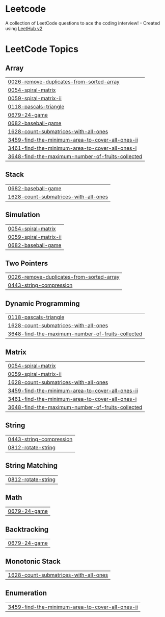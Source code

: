 # Leetcode
A collection of LeetCode questions to ace the coding interview! - Created using [LeetHub v2](https://github.com/arunbhardwaj/LeetHub-2.0)

<!---LeetCode Topics Start-->
# LeetCode Topics
## Array
|  |
| ------- |
| [0026-remove-duplicates-from-sorted-array](https://github.com/Tejashwika-kanikireddy/Leetcode/tree/master/0026-remove-duplicates-from-sorted-array) |
| [0054-spiral-matrix](https://github.com/Tejashwika-kanikireddy/Leetcode/tree/master/0054-spiral-matrix) |
| [0059-spiral-matrix-ii](https://github.com/Tejashwika-kanikireddy/Leetcode/tree/master/0059-spiral-matrix-ii) |
| [0118-pascals-triangle](https://github.com/Tejashwika-kanikireddy/Leetcode/tree/master/0118-pascals-triangle) |
| [0679-24-game](https://github.com/Tejashwika-kanikireddy/Leetcode/tree/master/0679-24-game) |
| [0682-baseball-game](https://github.com/Tejashwika-kanikireddy/Leetcode/tree/master/0682-baseball-game) |
| [1628-count-submatrices-with-all-ones](https://github.com/Tejashwika-kanikireddy/Leetcode/tree/master/1628-count-submatrices-with-all-ones) |
| [3459-find-the-minimum-area-to-cover-all-ones-ii](https://github.com/Tejashwika-kanikireddy/Leetcode/tree/master/3459-find-the-minimum-area-to-cover-all-ones-ii) |
| [3461-find-the-minimum-area-to-cover-all-ones-i](https://github.com/Tejashwika-kanikireddy/Leetcode/tree/master/3461-find-the-minimum-area-to-cover-all-ones-i) |
| [3648-find-the-maximum-number-of-fruits-collected](https://github.com/Tejashwika-kanikireddy/Leetcode/tree/master/3648-find-the-maximum-number-of-fruits-collected) |
## Stack
|  |
| ------- |
| [0682-baseball-game](https://github.com/Tejashwika-kanikireddy/Leetcode/tree/master/0682-baseball-game) |
| [1628-count-submatrices-with-all-ones](https://github.com/Tejashwika-kanikireddy/Leetcode/tree/master/1628-count-submatrices-with-all-ones) |
## Simulation
|  |
| ------- |
| [0054-spiral-matrix](https://github.com/Tejashwika-kanikireddy/Leetcode/tree/master/0054-spiral-matrix) |
| [0059-spiral-matrix-ii](https://github.com/Tejashwika-kanikireddy/Leetcode/tree/master/0059-spiral-matrix-ii) |
| [0682-baseball-game](https://github.com/Tejashwika-kanikireddy/Leetcode/tree/master/0682-baseball-game) |
## Two Pointers
|  |
| ------- |
| [0026-remove-duplicates-from-sorted-array](https://github.com/Tejashwika-kanikireddy/Leetcode/tree/master/0026-remove-duplicates-from-sorted-array) |
| [0443-string-compression](https://github.com/Tejashwika-kanikireddy/Leetcode/tree/master/0443-string-compression) |
## Dynamic Programming
|  |
| ------- |
| [0118-pascals-triangle](https://github.com/Tejashwika-kanikireddy/Leetcode/tree/master/0118-pascals-triangle) |
| [1628-count-submatrices-with-all-ones](https://github.com/Tejashwika-kanikireddy/Leetcode/tree/master/1628-count-submatrices-with-all-ones) |
| [3648-find-the-maximum-number-of-fruits-collected](https://github.com/Tejashwika-kanikireddy/Leetcode/tree/master/3648-find-the-maximum-number-of-fruits-collected) |
## Matrix
|  |
| ------- |
| [0054-spiral-matrix](https://github.com/Tejashwika-kanikireddy/Leetcode/tree/master/0054-spiral-matrix) |
| [0059-spiral-matrix-ii](https://github.com/Tejashwika-kanikireddy/Leetcode/tree/master/0059-spiral-matrix-ii) |
| [1628-count-submatrices-with-all-ones](https://github.com/Tejashwika-kanikireddy/Leetcode/tree/master/1628-count-submatrices-with-all-ones) |
| [3459-find-the-minimum-area-to-cover-all-ones-ii](https://github.com/Tejashwika-kanikireddy/Leetcode/tree/master/3459-find-the-minimum-area-to-cover-all-ones-ii) |
| [3461-find-the-minimum-area-to-cover-all-ones-i](https://github.com/Tejashwika-kanikireddy/Leetcode/tree/master/3461-find-the-minimum-area-to-cover-all-ones-i) |
| [3648-find-the-maximum-number-of-fruits-collected](https://github.com/Tejashwika-kanikireddy/Leetcode/tree/master/3648-find-the-maximum-number-of-fruits-collected) |
## String
|  |
| ------- |
| [0443-string-compression](https://github.com/Tejashwika-kanikireddy/Leetcode/tree/master/0443-string-compression) |
| [0812-rotate-string](https://github.com/Tejashwika-kanikireddy/Leetcode/tree/master/0812-rotate-string) |
## String Matching
|  |
| ------- |
| [0812-rotate-string](https://github.com/Tejashwika-kanikireddy/Leetcode/tree/master/0812-rotate-string) |
## Math
|  |
| ------- |
| [0679-24-game](https://github.com/Tejashwika-kanikireddy/Leetcode/tree/master/0679-24-game) |
## Backtracking
|  |
| ------- |
| [0679-24-game](https://github.com/Tejashwika-kanikireddy/Leetcode/tree/master/0679-24-game) |
## Monotonic Stack
|  |
| ------- |
| [1628-count-submatrices-with-all-ones](https://github.com/Tejashwika-kanikireddy/Leetcode/tree/master/1628-count-submatrices-with-all-ones) |
## Enumeration
|  |
| ------- |
| [3459-find-the-minimum-area-to-cover-all-ones-ii](https://github.com/Tejashwika-kanikireddy/Leetcode/tree/master/3459-find-the-minimum-area-to-cover-all-ones-ii) |
<!---LeetCode Topics End-->
